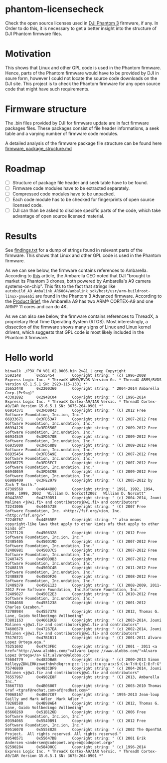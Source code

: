 # phantom-licensecheck

Check the open source licenses used in [DJI Phantom 3](http://www.dji.com/product/phantom-3/download) firmware, if any. In Order to do this, it is necessary to get a better insight into the structure of DJI Phantom firmware files.

# Motivation

This shows that Linux and other GPL code is used in the Phantom firmware. Hence, parts of the Phantom firmware would have to be provided by DJI in soure form, however I could not locate the source code downloads on the DJI site. This project is to check the Phantom firmware for any open source code that might have such requirements.

# Firmware structure

The .bin files provided by DJI for firmware update are in fact firmware packages files. These packages consist of file header informations, a seek table and a varying number of firmware code modules.

A detailed analysis of the firmware package file structure can be found here [firmware_package_structure.md](firmware_package_structure.md)

# Roadmap

- [ ] Structure of package file header and seek table have to be found.
- [ ] Firmware code modules have to be extracted separately.
- [ ] Compressed code modules have to be unpacked.
- [ ] Each code module has to be checked for fingerprints of open source licensed code.
- [ ] DJI can than be asked to disclose specific parts of the code, which take advantage of open source licensed material.

# Results

See [findings.txt](https://github.com/probonopd/phantom-licensecheck/releases/download/travis/findings.txt) for a dump of strings found in relevant parts of the firmware. This shows that Linux and other GPL code is used in the Phantom firmware.

As we can see below, the firmware contains references to Ambarella. According to [this](ttp://www.investopedia.com/stock-analysis/061115/4-things-ambarella-management-wants-you-know-amba.aspx) article, the Ambarella CEO noted that DJI "brought to market its Phantom 3 drones, both powered by Ambarella's A9 camera systems-on-chip". This fits to the fact that strings like `autobuild_A9_Ambalink_AR6004/ambalink_sdk/host/usr/arm-buildroot-linux-gnueabi` are found in the Phantom 3 Advanced firmware. According to the [Product Brief](http://www.ambarella.com/uploads/docs/A9%20Product%20Brief.pdf), the Ambarella A9 has two ARM® CORTEX-A9 and one ARM® 11 cores and can do 4K.

As we can also see below, the firmware contains references to ThreadX, a proprietary Real Time Operating System (RTOS). Most interestingly, a dissection of the firmware shows many signs of Linux and Linux kernel drivers, which suggests that GPL code is most likely included in the Phantom 3 firmware.

# Hello world

```
binwalk ./P3X_FW_V01.02.0006.bin 2>&1 | grep Copyright
5592148       0x555454        Copyright string: " (c) 1996-2008 Express Logic Inc. * ThreadX ARM9/RVDS Version Gc. * ThreadX ARM9/RVDS Version G5.1.5.1 SN: 2923-115-1301 *"
35652448      0x2200360       Copyright string: " 2004-2014 Ambarella Corp.(PrSsg)"
43301892      0x294BC04       Copyright string: " (c) 1996-2014 Express Logic Inc. * ThreadX Cortex-A9/IAR Versic. * ThreadX Cortex-A9/IAR Version G5.6.5.1 SN: 3675-264-0901 *"
66914371      0x3FD0843       Copyright string: " (C) 2012 Free Software Foundation, Inc.ion, Inc."
66933671      0x3FD53A7       Copyright string: " (C) 2007-2012 Free Software Foundation, Inc.undation, Inc."
66934126      0x3FD556E       Copyright string: " (C) 2009-2012 Free Software Foundation, Inc.undation, Inc."
66934539      0x3FD570B       Copyright string: " (C) 2009-2012 Free Software Foundation, Inc.undation, Inc."
66935000      0x3FD58D8       Copyright string: " (C) 2009-2012 Free Software Foundation, Inc.undation, Inc."
66935454      0x3FD5A9E       Copyright string: " (C) 2007-2012 Free Software Foundation, Inc.undation, Inc."
66936775      0x3FD5FC7       Copyright string: " (C) 2007-2012 Free Software Foundation, Inc.undation, Inc."
66940059      0x3FD6C9B       Copyright string: " (C) 2009-2012 Free Software Foundation, Inc.undation, Inc."
66988409      0x3FE2979       Copyright string: " (C) 2005-2012 by Zack T Smith."
67389568      0x4044880       Copyright string: " 1991, 1992, 1994, 1998, 1999, 2002   William D. Norcott2002   William D. Norcott"
69442897      0x4239D51       Copyright string: " (c) 2004-2014, Jouni Malinen <j@w1.fi> and contributorsj@w1.fi> and contributors"
72243006      0x44E573E       Copyright string: " (C) 2007 Free Software Foundation, Inc. <http://fsf.org/>ion, Inc. <http://fsf.org/>"
72246767      0x44E65EF       Copyright string: "" also means copyright-like laws that apply to other kinds ofs that apply to other kinds of"
72377128      0x4506328       Copyright string: " (C) 2012 Free Software Foundation, Inc.ion, Inc."
72405405      0x450D19D       Copyright string: " (C) 2007-2012 Free Software Foundation, Inc.undation, Inc."
72406981      0x450D7C5       Copyright string: " (C) 2007-2012 Free Software Foundation, Inc.undation, Inc."
72407475      0x450D9B3       Copyright string: " (C) 2007-2012 Free Software Foundation, Inc.undation, Inc."
72408139      0x450DC4B       Copyright string: " (C) 2011-2012 Free Software Foundation, Inc.undation, Inc."
72408870      0x450DF26       Copyright string: " (C) 2008-2012 Free Software Foundation, Inc.undation, Inc."
72409379      0x450E123       Copyright string: " (C) 2008-2009, 2011-2012 Free Software Foundation, Inc.Software Foundation, Inc."
72409827      0x450E2E3       Copyright string: " (C) 2010-2012 Free Software Foundation, Inc.undation, Inc."
72684088      0x4551238       Copyright string: " (C) 2001-2012 Charles Cazabon."
72708984      0x4557378       Copyright string: " (C) 2012, Thomas G. Lane, Guido Vollbedingo Vollbeding"
73801163      0x4661DCB       Copyright string: " (c) 2003-2014, Jouni Malinen <j@w1.fi> and contributorsj@w1.fi> and contributors"
74606570      0x47267EA       Copyright string: " (c) 2002-2014, Jouni Malinen <j@w1.fi> and contributorsj@w1.fi> and contributors"
75176721      0x47B1B11       Copyright string: " (C) 2001-2011 Alvaro Lopez Ortega.ega."
75251692      0x47C3FEC       Copyright string: " (C) 2001 - 2011 <a href="http://www.alobbs.com/">Alvaro Lopez //www.alobbs.com/">Alvaro Lopez Ortega</a> &lt;alvaro@alobbs.co"
75684779      0x482DBAB       Copyright string: " (c) 2000-2013 Simon KelleyyZDNLERKzowefnbvhdkqr:m:p:c:l:s:i:t:u:g:a:x:S:C:A:T:H:Q:I:B:F:G"
75746809      0x483CDF9       Copyright string: " (c) 2004-2014, Jouni Malinen <j@w1.fi> and contributorsj@w1.fi> and contributors"
76557967      0x4902E8F       Copyright string: " (C) 2013, Ambarella Inc."
78667783      0x4B06007       Copyright string: " (C) 2003-2010 Thomas Graf <tgraf@redhat.com>af@redhat.com>"
79068167      0x4B67C07       Copyright string: " 1995-2013 Jean-loup Gailly and Mark Adler  Mark Adler "
79268580      0x4B98AE4       Copyright string: " (C) 2012, Thomas G. Lane, Guido Vollbedingo Vollbeding"
85660269      0x51B126D       Copyright string: " (C) 2006 Free Software Foundation, Inc.ion, Inc."
89394065      0x5540B91       Copyright string: " (C) 2012 Free Software Foundation, Inc.ion, Inc."
89516078      0x555E82E       Copyright string: " (c) 2002 The OpenTSA Project.  All rights reserved. All rights reserved."
89540571      0x55647DB       Copyright string: " (C) 2001 Erik Andersen <andersen@codepoet.org>en@codepoet.org>"
92590284      0x584D0CC       Copyright string: " (c) 1996-2014 Express Logic Inc. * ThreadX Cortex-A9/IAR Versic. * ThreadX Cortex-A9/IAR Version G5.6.5.1 SN: 3675-264-0901 *"
```
